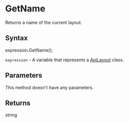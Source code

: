 # GetName

Returns a name of the current layout.

## Syntax

expression.GetName();

`expression` - A variable that represents a [ApiLayout](../ApiLayout.md) class.

## Parameters

This method doesn't have any parameters.

## Returns

string